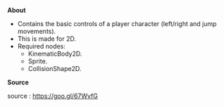 **About**

- Contains the basic controls of a player character (left/right and jump movements).
- This is made for 2D.
- Required nodes:
	* KinematicBody2D.
	* Sprite.
	* CollisionShape2D.

**Source**

source : https://goo.gl/67WvfG

